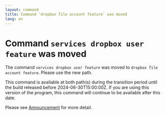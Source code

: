 ```yaml
---
layout: command
title: Command `dropbox file account feature` was moved
lang: en
---
```


# Command `services dropbox user feature` was moved

The command `services dropbox user feature` was moved to `dropbox file account feature`. Please use the new path.

This command is available at both path(s) during the transition period until the build released before 2024-06-30T15:00:00Z. If you are using this version of the program, this command will continue to be available after this date.

Please see [Announcement](https://github.com/watermint/toolbox/discussions/797) for more detail.


